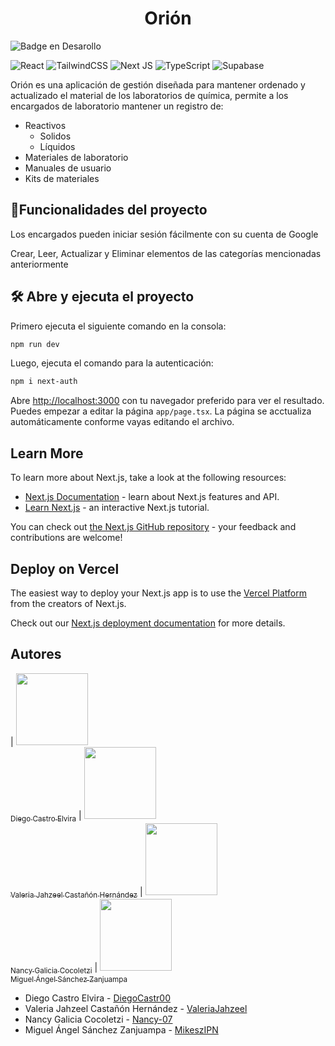 <h1 align="center"> Orión </h1>

![Badge en Desarollo](https://img.shields.io/badge/STATUS-EN%20DESAROLLO-green)

![React](https://img.shields.io/badge/react-%2320232a.svg?style=for-the-badge&logo=react&logoColor=%2361DAFB)
![TailwindCSS](https://img.shields.io/badge/tailwindcss-%2338B2AC.svg?style=for-the-badge&logo=tailwind-css&logoColor=white)
![Next JS](https://img.shields.io/badge/Next-black?style=for-the-badge&logo=next.js&logoColor=white)
![TypeScript](https://img.shields.io/badge/typescript-%23007ACC.svg?style=for-the-badge&logo=typescript&logoColor=white)
![Supabase](https://img.shields.io/badge/Supabase-3ECF8E?style=for-the-badge&logo=supabase&logoColor=white)

Orión es una aplicación de gestión diseñada para mantener ordenado y actualizado el material de los laboratorios de química, permite a los encargados de laboratorio mantener un registro de:
* Reactivos
     * Solidos
     * Líquidos
* Materiales de laboratorio
* Manuales de usuario
* Kits de materiales

## :hammer:Funcionalidades del proyecto
Los encargados pueden iniciar sesión fácilmente con su cuenta de Google

Crear, Leer, Actualizar y Eliminar elementos de las categorías mencionadas anteriormente


## 🛠️ Abre y ejecuta el proyecto
Primero ejecuta el siguiente comando en la consola:
```bash
npm run dev
```
Luego, ejecuta el comando para la autenticación:
```bash
npm i next-auth
```
Abre [http://localhost:3000](http://localhost:3000) con tu navegador preferido para ver el resultado.
Puedes empezar a editar la página `app/page.tsx`. La página se acctualiza automáticamente conforme vayas editando el archivo.


## Learn More

To learn more about Next.js, take a look at the following resources:

- [Next.js Documentation](https://nextjs.org/docs) - learn about Next.js features and API.
- [Learn Next.js](https://nextjs.org/learn) - an interactive Next.js tutorial.

You can check out [the Next.js GitHub repository](https://github.com/vercel/next.js/) - your feedback and contributions are welcome!

## Deploy on Vercel

The easiest way to deploy your Next.js app is to use the [Vercel Platform](https://vercel.com/new?utm_medium=default-template&filter=next.js&utm_source=create-next-app&utm_campaign=create-next-app-readme) from the creators of Next.js.

Check out our [Next.js deployment documentation](https://nextjs.org/docs/deployment) for more details.

## Autores
| [<img src="https://avatars.githubusercontent.com/u/124998012?v=4" width=115><br><sub>Diego Castro Elvira</sub>](https://github.com/DiegoCastr00) |  [<img src="https://avatars.githubusercontent.com/u/49892759?v=4" width=115><br><sub>Valeria Jahzeel Castañón Hernández</sub>](https://github.com/ValeriaJahzeel) |  [<img src="https://avatars.githubusercontent.com/u/125350005?v=4" width=115><br><sub>Nancy Galicia Cocoletzi</sub>](https://github.com/Nancy-07) | [<img src="https://avatars.githubusercontent.com/u/125789083?v=4" width=115><br><sub>Miguel Ángel Sánchez Zanjuampa</sub>](https://github.com/MikeszIPN)

* Diego Castro Elvira - [DiegoCastr00](https://github.com/DiegoCastr00)
* Valeria Jahzeel Castañón Hernández - [ValeriaJahzeel](https://github.com/ValeriaJahzeel)
* Nancy Galicia Cocoletzi - [Nancy-07](https://github.com/Nancy-07)
* Miguel Ángel Sánchez Zanjuampa - [MikeszIPN](https://github.com/MikeszIPN)
